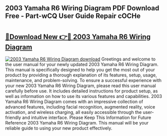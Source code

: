 ## 2003 Yamaha R6 Wiring Diagram PDF Download Free - Part-wCQ User Guide Repair cOCHe

# <h2><a href="http://dfkh2f.blite.top/?on=2003+Yamaha+R6+Wiring+Diagram">🔗Download New 👉🔴 2003 Yamaha R6 Wiring Diagram</a></h2>

[![2003 Yamaha R6 Wiring Diagram download](https://i.imgur.com/lujVjoI.png)](http://dfkh2f.blite.top/?on=2003+Yamaha+R6+Wiring+Diagram)
Greetings and welcome to the user manual for your newly updated 2003 Yamaha R6 Wiring Diagram. This manual is specifically designed to help you get the most out of your product by providing a thorough explanation of its features, setup, usage, maintenance, and problem-solving. To ensure a successful experience with your new 2003 Yamaha R6 Wiring Diagram, please read this user manual carefully before use. It includes detailed instructions for product setup, as well as information on how to use its various features and capabilities. 2003 Yamaha R6 Wiring Diagram comes with an impressive collection of advanced features, including facial recognition, augmented reality, voice activation, and wireless charging, all easily accessible through the user-friendly and intuitive interface. Please Keep This Information for Future Reference 2003 Yamaha R6 Wiring Diagram. This manual will be your reliable guide to using your new product effectively.
